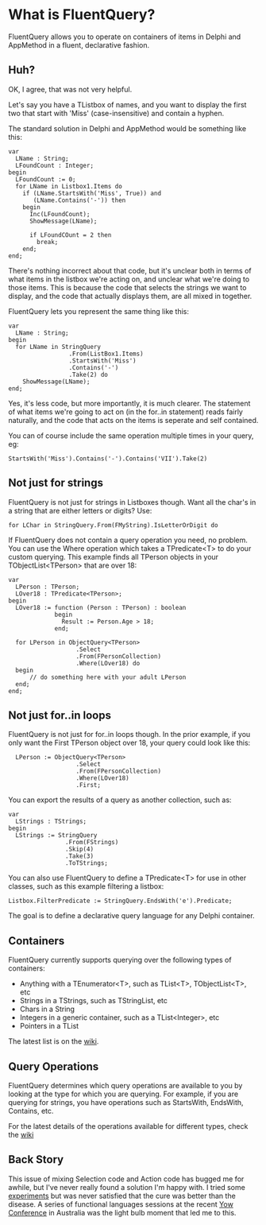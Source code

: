 What is FluentQuery?
====================
FluentQuery allows you to operate on containers of items in Delphi and AppMethod in a fluent, declarative fashion. 


Huh?
----

OK, I agree, that was not very helpful. 

Let's say you have a TListbox of names, and you want to display the first two that start with 'Miss' (case-insensitive) and contain a hyphen.  

The standard solution in Delphi and AppMethod would be something like this:

    var
      LName : String;
      LFoundCount : Integer;
    begin
      LFoundCount := 0;
      for LName in Listbox1.Items do
        if (LName.StartsWith('Miss', True)) and
           (LName.Contains('-')) then
        begin
          Inc(LFoundCount);
          ShowMessage(LName);

          if LFoundCOunt = 2 then
            break;
        end;
    end;


There's nothing incorrect about that code, but it's unclear both in terms of what items in the listbox we're acting on, and unclear what we're doing to those items. This is because the code that selects the strings we want to display, and the code that actually displays them, are all mixed in together.

FluentQuery lets you represent the same thing like this:

    var
      LName : String;
    begin
      for LName in StringQuery
                     .From(ListBox1.Items)
                     .StartsWith('Miss')
                     .Contains('-')
                     .Take(2) do
        ShowMessage(LName);
    end;

 
Yes, it's less code, but more importantly, it is much clearer. The statement of what items we're going to act on (in the for..in statement) reads fairly naturally, and the code that acts on the items is seperate and self contained. 

You can of course include the same operation multiple times in your query, eg: 

    StartsWith('Miss').Contains('-').Contains('VII').Take(2)


Not just for strings
--------------------

FluentQuery is not just for strings in Listboxes though. Want all the char's in a string that are either letters or digits? Use:
   
    for LChar in StringQuery.From(FMyString).IsLetterOrDigit do
    
If FluentQuery does not contain a query operation you need, no problem. You can use the Where operation which takes a TPredicate&lt;T> to do your custom querying. This example finds all TPerson objects in your TObjectList&lt;TPerson> that are over 18: 


    var
      LPerson : TPerson;
      LOver18 : TPredicate<TPerson>;
    begin
      LOver18 := function (Person : TPerson) : boolean
                 begin
                   Result := Person.Age > 18;
                 end;
    
      for LPerson in ObjectQuery<TPerson>
                       .Select
                       .From(FPersonCollection)
                       .Where(LOver18) do
      begin
          // do something here with your adult LPerson
      end;
    end;
   
    
Not just for..in loops
--------------------------
FluentQuery is not just for for..in loops though. In the prior example, if you only want the First TPerson object over 18, your query could look like this:



      LPerson := ObjectQuery<TPerson>
                       .Select
                       .From(FPersonCollection)
                       .Where(LOver18)
                       .First;


You can export the results of a query as another collection, such as:

    var
      LStrings : TStrings;
    begin
      LStrings := StringQuery
                    .From(FStrings)
                    .Skip(4)
                    .Take(3)
                    .ToTStrings;

You can also use FluentQuery to define a TPredicate&lt;T> for use in other classes, such as this example filtering a listbox:

    Listbox.FilterPredicate := StringQuery.EndsWith('e').Predicate;

The goal is to define a declarative query language for any Delphi container. 

Containers
----------
FluentQuery currently supports querying over the following types of containers:

- Anything with a TEnumerator&lt;T>, such as TList&lt;T>, TObjectList&lt;T>, etc 
- Strings in a TStrings, such as TStringList, etc
- Chars in a String
- Integers in a generic container, such as a TList&lt;Integer>, etc
- Pointers in a TList

The latest list is on the [wiki](https://github.com/malcolmgroves/FluentQuery/wiki/Supported-Containers).


Query Operations
----------------
FluentQuery determines which query operations are available to you by looking at the type for which you are querying. For example, if you are querying for strings, you have operations such as StartsWith, EndsWith, Contains, etc.

For the latest details of the operations available for different types, check the [wiki](https://github.com/malcolmgroves/FluentQuery/wiki/query-operations)


Back Story
----------
This issue of mixing Selection code and Action code has bugged me for awhile, but I've never really found a solution I'm happy with. I tried some [experiments](http://www.malcolmgroves.com/blog/?p=273) but was never satisfied that the cure was better than the disease. A series of functional languages sessions at the recent [Yow Conference](http://yowconference.com.au/) in Australia was the light bulb moment that led me to this.  

